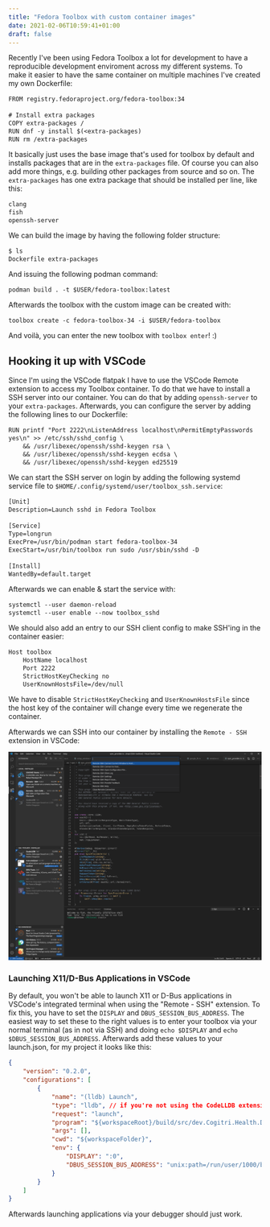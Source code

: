 ```yaml
---
title: "Fedora Toolbox with custom container images"
date: 2021-02-06T10:59:41+01:00
draft: false
---
```


Recently I've been using Fedora Toolbox a lot for development to have a reproducible
development enviroment across my different systems. To make it easier to have the
same container on multiple machines I've created my own Dockerfile:

<!--more-->

```
FROM registry.fedoraproject.org/fedora-toolbox:34

# Install extra packages
COPY extra-packages /
RUN dnf -y install $(<extra-packages)
RUN rm /extra-packages
```

It basically just uses the base image that's used for toolbox by default and installs
packages that are in the `extra-packages` file. Of course you can also add more things,
e.g. building other packages from source and so on. The `extra-packages` has one extra package
that should be installed per line, like this:

```
clang
fish
openssh-server
```

We can build the image by having the following folder structure:

```
$ ls
Dockerfile extra-packages
```

And issuing the following podman command:

```
podman build . -t $USER/fedora-toolbox:latest
```

Afterwards the toolbox with the custom image can be created with:

```
toolbox create -c fedora-toolbox-34 -i $USER/fedora-toolbox
```

And voilà, you can enter the new toolbox with `toolbox enter`! :)

## Hooking it up with VSCode

Since I'm using the VSCode flatpak I have to use the VSCode Remote extension to
access my Toolbox container. To do that we have to install a SSH server into our container.
You can do that by adding `openssh-server` to your `extra-packages`. Afterwards, you can configure
the server by adding the following lines to our Dockerfile:

```
RUN printf "Port 2222\nListenAddress localhost\nPermitEmptyPasswords yes\n" >> /etc/ssh/sshd_config \
	&& /usr/libexec/openssh/sshd-keygen rsa \
	&& /usr/libexec/openssh/sshd-keygen ecdsa \
	&& /usr/libexec/openssh/sshd-keygen ed25519
```

We can start the SSH server on login by adding the following systemd service file to
`$HOME/.config/systemd/user/toolbox_ssh.service`:

```
[Unit]
Description=Launch sshd in Fedora Toolbox

[Service]
Type=longrun
ExecPre=/usr/bin/podman start fedora-toolbox-34
ExecStart=/usr/bin/toolbox run sudo /usr/sbin/sshd -D

[Install]
WantedBy=default.target
```

Afterwards we can enable & start the service with:

```
systemctl --user daemon-reload
systemctl --user enable --now toolbox_sshd
```

We should also add an entry to our SSH client config to make SSH'ing in the container easier:

```
Host toolbox
	HostName localhost
	Port 2222
	StrictHostKeyChecking no
	UserKnownHostsFile=/dev/null
```

We have to disable `StrictHostKeyChecking` and `UserKnownHostsFile` since the host key
of the container will change every time we regenerate the container.

Afterwards we can SSH into our container by installing the `Remote - SSH` extension
in VSCode:

![VSCode Screenshot](/posts/12-fedora-toolbox-vscode.png)

### Launching X11/D-Bus Applications in VSCode

By default, you won't be able to launch X11 or D-Bus applications in VSCode's
integrated terminal when using the "Remote - SSH" extension. To fix this,
you have to set the `DISPLAY` and `DBUS_SESSION_BUS_ADDRESS`. The easiest way
to set these to the right values is to enter your toolbox via your normal terminal
(as in not via SSH) and doing `echo $DISPLAY` and `echo $DBUS_SESSION_BUS_ADDRESS`.
Afterwards add these values to your launch.json, for my project it looks like this:

```json
{
    "version": "0.2.0",
    "configurations": [
        {
            "name": "(lldb) Launch",
            "type": "lldb", // if you're not using the CodeLLDB extension for debugging but instead the C/C++ one, change this to cppdbg
            "request": "launch",
            "program": "${workspaceRoot}/build/src/dev.Cogitri.Health.Devel", // Change this to the path of your exe
            "args": [],
            "cwd": "${workspaceFolder}",
            "env": {
                "DISPLAY": ":0",
                "DBUS_SESSION_BUS_ADDRESS": "unix:path=/run/user/1000/bus"
            }
        }
    ]
}
```

Afterwards launching applications via your debugger should just work.
